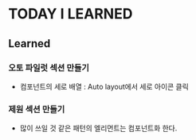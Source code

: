 # TODAY I LEARNED

## Learned

### 오토 파일럿 섹션 만들기

- 컴포넌트의 세로 배열 : Auto layout에서 세로 아이콘 클릭

### 제원 섹션 만들기

- 많이 쓰일 것 같은 패턴의 엘리먼트는 컴포넌트화 한다.

